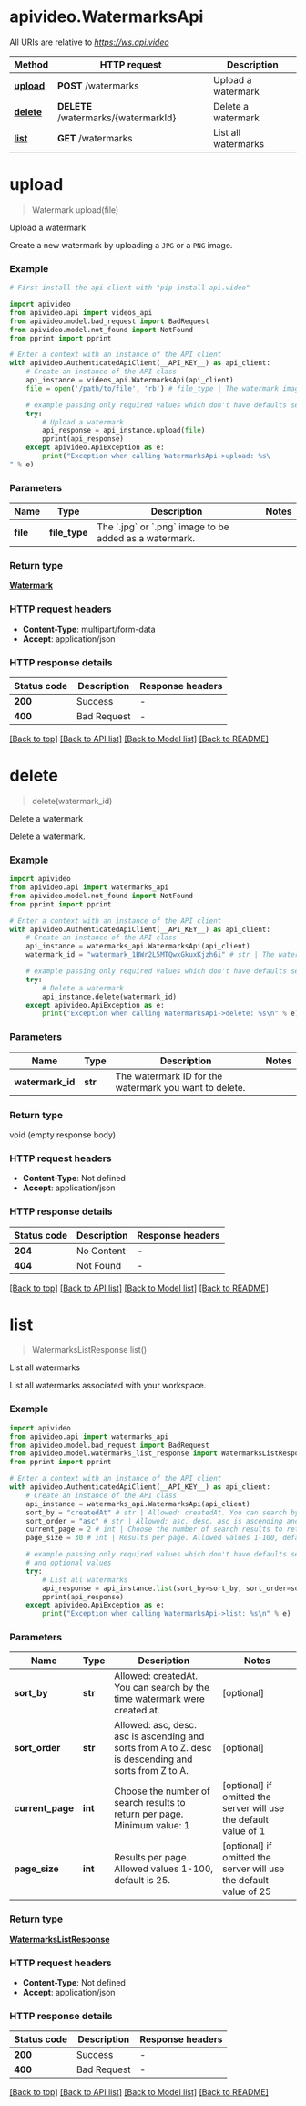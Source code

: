 # apivideo.WatermarksApi

All URIs are relative to *https://ws.api.video*

Method | HTTP request | Description
------------- | ------------- | -------------
[**upload**](WatermarksApi.md#upload) | **POST** /watermarks | Upload a watermark
[**delete**](WatermarksApi.md#delete) | **DELETE** /watermarks/{watermarkId} | Delete a watermark
[**list**](WatermarksApi.md#list) | **GET** /watermarks | List all watermarks


# **upload**
> Watermark upload(file)

Upload a watermark

Create a new watermark by uploading a `JPG` or a `PNG` image.

### Example
```python
# First install the api client with "pip install api.video"

import apivideo
from apivideo.api import videos_api
from apivideo.model.bad_request import BadRequest
from apivideo.model.not_found import NotFound
from pprint import pprint

# Enter a context with an instance of the API client
with apivideo.AuthenticatedApiClient(__API_KEY__) as api_client:
    # Create an instance of the API class
    api_instance = videos_api.WatermarksApi(api_client)
    file = open('/path/to/file', 'rb') # file_type | The watermark image.

    # example passing only required values which don't have defaults set
    try:
        # Upload a watermark
        api_response = api_instance.upload(file)
        pprint(api_response)
    except apivideo.ApiException as e:
        print("Exception when calling WatermarksApi->upload: %s\
" % e)
```

### Parameters

Name | Type | Description  | Notes
------------- | ------------- | ------------- | -------------
 **file** | **file_type**| The &#x60;.jpg&#x60; or &#x60;.png&#x60; image to be added as a watermark. |

### Return type

[**Watermark**](Watermark.md)


### HTTP request headers

 - **Content-Type**: multipart/form-data
 - **Accept**: application/json


### HTTP response details
| Status code | Description | Response headers |
|-------------|-------------|------------------|
**200** | Success |  -  |
**400** | Bad Request |  -  |

[[Back to top]](#) [[Back to API list]](../README.md#documentation-for-api-endpoints) [[Back to Model list]](../README.md#documentation-for-models) [[Back to README]](../README.md)

# **delete**
> delete(watermark_id)

Delete a watermark

Delete a watermark.

### Example

```python
import apivideo
from apivideo.api import watermarks_api
from apivideo.model.not_found import NotFound
from pprint import pprint

# Enter a context with an instance of the API client
with apivideo.AuthenticatedApiClient(__API_KEY__) as api_client:
    # Create an instance of the API class
    api_instance = watermarks_api.WatermarksApi(api_client)
    watermark_id = "watermark_1BWr2L5MTQwxGkuxKjzh6i" # str | The watermark ID for the watermark you want to delete.

    # example passing only required values which don't have defaults set
    try:
        # Delete a watermark
        api_instance.delete(watermark_id)
    except apivideo.ApiException as e:
        print("Exception when calling WatermarksApi->delete: %s\n" % e)
```


### Parameters

Name | Type | Description  | Notes
------------- | ------------- | ------------- | -------------
 **watermark_id** | **str**| The watermark ID for the watermark you want to delete. |

### Return type

void (empty response body)


### HTTP request headers

 - **Content-Type**: Not defined
 - **Accept**: application/json


### HTTP response details
| Status code | Description | Response headers |
|-------------|-------------|------------------|
**204** | No Content |  -  |
**404** | Not Found |  -  |

[[Back to top]](#) [[Back to API list]](../README.md#documentation-for-api-endpoints) [[Back to Model list]](../README.md#documentation-for-models) [[Back to README]](../README.md)

# **list**
> WatermarksListResponse list()

List all watermarks

List all watermarks associated with your workspace.

### Example

```python
import apivideo
from apivideo.api import watermarks_api
from apivideo.model.bad_request import BadRequest
from apivideo.model.watermarks_list_response import WatermarksListResponse
from pprint import pprint

# Enter a context with an instance of the API client
with apivideo.AuthenticatedApiClient(__API_KEY__) as api_client:
    # Create an instance of the API class
    api_instance = watermarks_api.WatermarksApi(api_client)
    sort_by = "createdAt" # str | Allowed: createdAt. You can search by the time watermark were created at. (optional)
    sort_order = "asc" # str | Allowed: asc, desc. asc is ascending and sorts from A to Z. desc is descending and sorts from Z to A. (optional)
    current_page = 2 # int | Choose the number of search results to return per page. Minimum value: 1 (optional) if omitted the server will use the default value of 1
    page_size = 30 # int | Results per page. Allowed values 1-100, default is 25. (optional) if omitted the server will use the default value of 25

    # example passing only required values which don't have defaults set
    # and optional values
    try:
        # List all watermarks
        api_response = api_instance.list(sort_by=sort_by, sort_order=sort_order, current_page=current_page, page_size=page_size)
        pprint(api_response)
    except apivideo.ApiException as e:
        print("Exception when calling WatermarksApi->list: %s\n" % e)
```


### Parameters

Name | Type | Description  | Notes
------------- | ------------- | ------------- | -------------
 **sort_by** | **str**| Allowed: createdAt. You can search by the time watermark were created at. | [optional]
 **sort_order** | **str**| Allowed: asc, desc. asc is ascending and sorts from A to Z. desc is descending and sorts from Z to A. | [optional]
 **current_page** | **int**| Choose the number of search results to return per page. Minimum value: 1 | [optional] if omitted the server will use the default value of 1
 **page_size** | **int**| Results per page. Allowed values 1-100, default is 25. | [optional] if omitted the server will use the default value of 25

### Return type

[**WatermarksListResponse**](WatermarksListResponse.md)


### HTTP request headers

 - **Content-Type**: Not defined
 - **Accept**: application/json


### HTTP response details
| Status code | Description | Response headers |
|-------------|-------------|------------------|
**200** | Success |  -  |
**400** | Bad Request |  -  |

[[Back to top]](#) [[Back to API list]](../README.md#documentation-for-api-endpoints) [[Back to Model list]](../README.md#documentation-for-models) [[Back to README]](../README.md)

